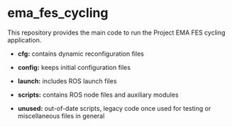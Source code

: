 # ema_fes_cycling
This repository provides the main code to run the Project EMA FES cycling 
application. 

- **cfg:** contains dynamic reconfiguration files

- **config:** keeps initial configuration files

- **launch:** includes ROS launch files

- **scripts:** contains ROS node files and auxiliary modules

- **unused:** out-of-date scripts, legacy code once used for testing or miscellaneous 
files in general
